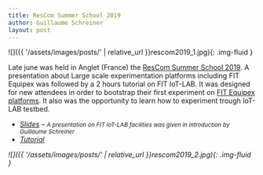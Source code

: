 ```yaml
---
title: ResCom Summer School 2019
author: Guillaume Schreiner
layout: post
---
```

![]({{ '/assets/images/posts/' | relative_url }}rescom2019_1.jpg){: .img-fluid }

Late june was held in Anglet (France) the [ResCom Summer School 2019](https://rescom2019.loria.fr/en/home/). A presentation about Large scale experimentation platforms including FIT Equipex was followed by a 2 hours tutorial on FIT IoT-LAB. It was designed for new attendees in order to bootstrap their first experiment on [FIT Equipex platforms](https://fit-equipex.fr). It also was the opportunity to learn how to experiment trough IoT-LAB testbed.

* <span class="glyphicon glyphicon-download" aria-hidden="true"></span>[<i class="far fa-file-pdf"/> Slides](https://clarinet.u-strasbg.fr/~schreiner/iot-lab/rescom2019.pdf) – <small>A presentation on FIT IoT-LAB facilities was given in introduction by Guillaume Schreiner</small>
* [Tutorial](https://www.iot-lab.info/rescom2019/)

![]({{ '/assets/images/posts/' | relative_url }}rescom2019_2.jpg){: .img-fluid }
